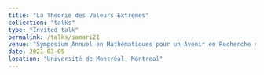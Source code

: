 ```yaml
---
title: "La Théorie des Valeurs Extrêmes"
collection: "talks"
type: "Invited talk"
permalink: /talks/samari21
venue: "Symposium Annuel en Mathématiques pour un Avenir en Recherche et en Industrie (SAMARI)"
date: 2021-03-05
location: "Université de Montréal, Montreal"
---
```

